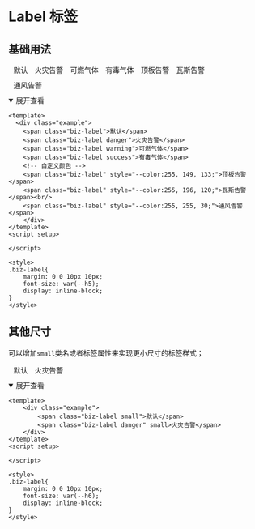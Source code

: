 <style lang="scss">
    .biz-label{
        margin: 0 0 10px 10px;
        font-size: var(--h5);
        display: inline-block;
    }
</style>

# Label 标签

## 基础用法

<div class="example">
  <span class="biz-label">默认</span>
  <span class="biz-label danger">火灾告警</span>
  <span class="biz-label warning">可燃气体</span>
  <span class="biz-label success">有毒气体</span> 
  <!-- 自定义颜色👇 -->
  <span class="biz-label" style="--color:255, 149, 133;">顶板告警</span>
  <span class="biz-label" style="--color:255, 196, 120;">瓦斯告警</span><br/>
  <span class="biz-label" style="--color:255, 255, 30;">通风告警</span>
</div>

<details open>
<summary>展开查看</summary>

```vue
<template>
  <div class="example">
    <span class="biz-label">默认</span>
    <span class="biz-label danger">火灾告警</span>
    <span class="biz-label warning">可燃气体</span>
    <span class="biz-label success">有毒气体</span> 
    <!-- 自定义颜色 -->
    <span class="biz-label" style="--color:255, 149, 133;">顶板告警</span>
    <span class="biz-label" style="--color:255, 196, 120;">瓦斯告警</span><br/>
    <span class="biz-label" style="--color:255, 255, 30;">通风告警</span>
    </div>
</template>
<script setup>

</script>

<style>
.biz-label{
    margin: 0 0 10px 10px;
    font-size: var(--h5);
    display: inline-block;
}
</style>
```

</details>


## 其他尺寸

可以增加`small`类名或者标签属性来实现更小尺寸的标签样式；

<div class="example">
  <span class="biz-label small">默认</span>
  <span class="biz-label danger" small>火灾告警</span>
</div>

<details open>
<summary>展开查看</summary>

```vue
<template>
    <div class="example">
        <span class="biz-label small">默认</span>
        <span class="biz-label danger" small>火灾告警</span>
    </div>
</template>
<script setup>

</script>

<style>
.biz-label{
    margin: 0 0 10px 10px;
    font-size: var(--h6);
    display: inline-block;
}
</style>
```

</details>

